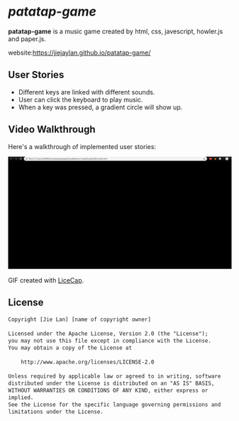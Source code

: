 # *patatap-game*

**patatap-game** is a music game created by html, css, javescript, howler.js and paper.js.

website:https://jiejaylan.github.io/patatap-game/

## User Stories
* Different keys are linked with different sounds.
* User can click the keyboard to play music.
* When a key was pressed, a gradient circle will show up.



## Video Walkthrough 

Here's a walkthrough of implemented user stories:

<img src='view.gif' title='Video Walkthrough' width='' alt='Video Walkthrough' />

GIF created with [LiceCap](http://www.cockos.com/licecap/).



## License

    Copyright [Jie Lan] [name of copyright owner]

    Licensed under the Apache License, Version 2.0 (the "License");
    you may not use this file except in compliance with the License.
    You may obtain a copy of the License at

        http://www.apache.org/licenses/LICENSE-2.0

    Unless required by applicable law or agreed to in writing, software
    distributed under the License is distributed on an "AS IS" BASIS,
    WITHOUT WARRANTIES OR CONDITIONS OF ANY KIND, either express or implied.
    See the License for the specific language governing permissions and
    limitations under the License.
